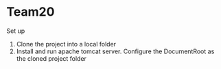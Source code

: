 # Team20
Set up
1. Clone the project into a local folder
2. Install and run apache tomcat server. Configure the DocumentRoot as the cloned project folder
